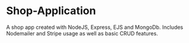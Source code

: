 # Shop-Application
A shop app created with NodeJS, Express, EJS and MongoDb. Includes Nodemailer and Stripe usage as well as basic CRUD features.
